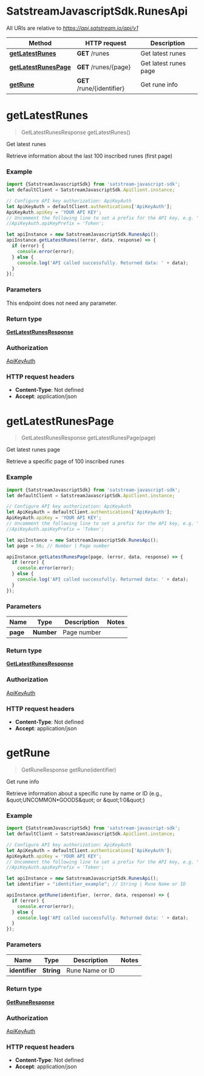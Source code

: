 # SatstreamJavascriptSdk.RunesApi

All URIs are relative to *https://api.satstream.io/api/v1*

Method | HTTP request | Description
------------- | ------------- | -------------
[**getLatestRunes**](RunesApi.md#getLatestRunes) | **GET** /runes | Get latest runes
[**getLatestRunesPage**](RunesApi.md#getLatestRunesPage) | **GET** /runes/{page} | Get latest runes page
[**getRune**](RunesApi.md#getRune) | **GET** /rune/{identifier} | Get rune info

<a name="getLatestRunes"></a>
# **getLatestRunes**
> GetLatestRunesResponse getLatestRunes()

Get latest runes

Retrieve information about the last 100 inscribed runes (first page)

### Example
```javascript
import {SatstreamJavascriptSdk} from 'satstream-javascript-sdk';
let defaultClient = SatstreamJavascriptSdk.ApiClient.instance;

// Configure API key authorization: ApiKeyAuth
let ApiKeyAuth = defaultClient.authentications['ApiKeyAuth'];
ApiKeyAuth.apiKey = 'YOUR API KEY';
// Uncomment the following line to set a prefix for the API key, e.g. "Token" (defaults to null)
//ApiKeyAuth.apiKeyPrefix = 'Token';

let apiInstance = new SatstreamJavascriptSdk.RunesApi();
apiInstance.getLatestRunes((error, data, response) => {
  if (error) {
    console.error(error);
  } else {
    console.log('API called successfully. Returned data: ' + data);
  }
});
```

### Parameters
This endpoint does not need any parameter.

### Return type

[**GetLatestRunesResponse**](GetLatestRunesResponse.md)

### Authorization

[ApiKeyAuth](../README.md#ApiKeyAuth)

### HTTP request headers

 - **Content-Type**: Not defined
 - **Accept**: application/json

<a name="getLatestRunesPage"></a>
# **getLatestRunesPage**
> GetLatestRunesResponse getLatestRunesPage(page)

Get latest runes page

Retrieve a specific page of 100 inscribed runes

### Example
```javascript
import {SatstreamJavascriptSdk} from 'satstream-javascript-sdk';
let defaultClient = SatstreamJavascriptSdk.ApiClient.instance;

// Configure API key authorization: ApiKeyAuth
let ApiKeyAuth = defaultClient.authentications['ApiKeyAuth'];
ApiKeyAuth.apiKey = 'YOUR API KEY';
// Uncomment the following line to set a prefix for the API key, e.g. "Token" (defaults to null)
//ApiKeyAuth.apiKeyPrefix = 'Token';

let apiInstance = new SatstreamJavascriptSdk.RunesApi();
let page = 56; // Number | Page number

apiInstance.getLatestRunesPage(page, (error, data, response) => {
  if (error) {
    console.error(error);
  } else {
    console.log('API called successfully. Returned data: ' + data);
  }
});
```

### Parameters

Name | Type | Description  | Notes
------------- | ------------- | ------------- | -------------
 **page** | **Number**| Page number | 

### Return type

[**GetLatestRunesResponse**](GetLatestRunesResponse.md)

### Authorization

[ApiKeyAuth](../README.md#ApiKeyAuth)

### HTTP request headers

 - **Content-Type**: Not defined
 - **Accept**: application/json

<a name="getRune"></a>
# **getRune**
> GetRuneResponse getRune(identifier)

Get rune info

Retrieve information about a specific rune by name or ID (e.g., \&quot;UNCOMMON•GOODS\&quot; or \&quot;1:0\&quot;)

### Example
```javascript
import {SatstreamJavascriptSdk} from 'satstream-javascript-sdk';
let defaultClient = SatstreamJavascriptSdk.ApiClient.instance;

// Configure API key authorization: ApiKeyAuth
let ApiKeyAuth = defaultClient.authentications['ApiKeyAuth'];
ApiKeyAuth.apiKey = 'YOUR API KEY';
// Uncomment the following line to set a prefix for the API key, e.g. "Token" (defaults to null)
//ApiKeyAuth.apiKeyPrefix = 'Token';

let apiInstance = new SatstreamJavascriptSdk.RunesApi();
let identifier = "identifier_example"; // String | Rune Name or ID

apiInstance.getRune(identifier, (error, data, response) => {
  if (error) {
    console.error(error);
  } else {
    console.log('API called successfully. Returned data: ' + data);
  }
});
```

### Parameters

Name | Type | Description  | Notes
------------- | ------------- | ------------- | -------------
 **identifier** | **String**| Rune Name or ID | 

### Return type

[**GetRuneResponse**](GetRuneResponse.md)

### Authorization

[ApiKeyAuth](../README.md#ApiKeyAuth)

### HTTP request headers

 - **Content-Type**: Not defined
 - **Accept**: application/json

